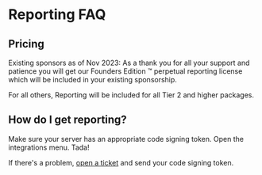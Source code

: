 # Reporting FAQ

## Pricing

Existing sponsors as of Nov 2023: As a thank you for all your support and patience you will get our Founders Edition ™️ perpetual reporting license which will be included in your existing sponsorship. 

For all others, Reporting will be included for all Tier 2 and higher packages.

## How do I get reporting?

Make sure your server has an appropriate code signing token. Open the integrations menu. Tada! 

If there's a problem, [open a ticket](https://support.amidaware.com) and send your code signing token.
